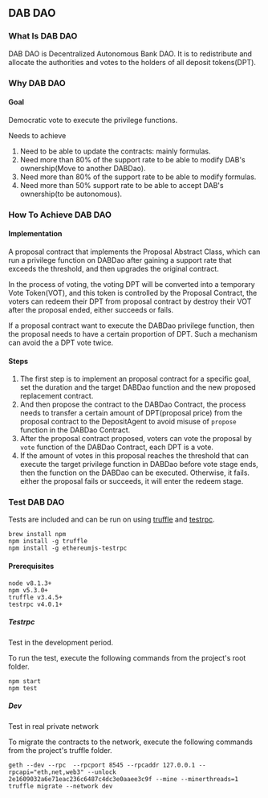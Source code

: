 
## DAB DAO
### What Is DAB DAO
DAB DAO is Decentralized Autonomous Bank DAO. It is to redistribute and allocate the authorities and votes to the holders of all deposit tokens(DPT).

### Why DAB DAO
#### Goal
Democratic vote to execute the privilege functions.

Needs to achieve
1. Need to be able to update the contracts: mainly formulas.
2. Need more than 80% of the support rate to be able to modify DAB's ownership(Move to another DABDao).
3. Need more than 80% of the support rate to be able to modify formulas.
4. Need more than 50% support rate to be able to accept  DAB's ownership(to be autonomous).

### How To Achieve DAB DAO
#### Implementation
A proposal contract that implements the Proposal Abstract Class, which can run a privilege function on DABDao after gaining a support rate that exceeds the threshold, and then upgrades the original contract.

In the process of voting, the voting DPT will be converted into a temporary Vote Token(VOT), and this token is controlled by the Proposal Contract, the voters can redeem their DPT from proposal contract by destroy their VOT after the proposal ended, either succeeds or fails.

If a proposal contract want to execute the DABDao privilege function, then the proposal needs to have a certain proportion of DPT. Such a mechanism can avoid the a DPT vote twice.

#### Steps
1. The first step is to implement an proposal contract for a specific goal, set the duration and the target DABDao function and the new proposed replacement contract.
2. And then propose the contract to the DABDao Contract, the process needs to transfer a certain amount of DPT(proposal price) from the proposal contract to the DepositAgent to avoid misuse of `propose` function in the DABDao Contract.
3. After the proposal contract proposed, voters can vote the proposal by `vote` function of the DABDao Contract, each DPT is a vote.
4. If the amount of votes in this proposal reaches the threshold that can execute the target privilege function in DABDao before vote stage ends, then the function on the DABDao can be executed. Otherwise, it fails.  either the proposal fails or succeeds, it will enter the redeem stage.

### Test DAB DAO


Tests are included and can be run on using [truffle](https://github.com/trufflesuite/truffle) and [testrpc](https://github.com/ethereumjs/testrpc).

    brew install npm
    npm install -g truffle
    npm install -g ethereumjs-testrpc

#### Prerequisites

    node v8.1.3+
    npm v5.3.0+
    truffle v3.4.5+
    testrpc v4.0.1+




##### Testrpc

Test in the development period.

To run the test, execute the following commands from the project's root folder.

    npm start
    npm test


##### Dev

Test in real private network

To migrate the contracts to the network, execute the following commands from the project's truffle folder.

    geth --dev --rpc  --rpcport 8545 --rpcaddr 127.0.0.1 --rpcapi="eth,net,web3" --unlock 2e1609032a6e71eac236c6487c4dc3e0aaee3c9f --mine --minerthreads=1
    truffle migrate --network dev